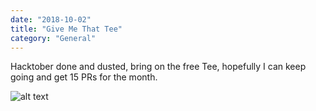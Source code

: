 ```yaml
---
date: "2018-10-02"
title: "Give Me That Tee"
category: "General"
---
```

Hacktober done and dusted, bring on the free Tee, hopefully I can keep going and get 15 PRs for the month.

![alt text](https://ibb.co/dX1Vie "Hacktober Complete")
